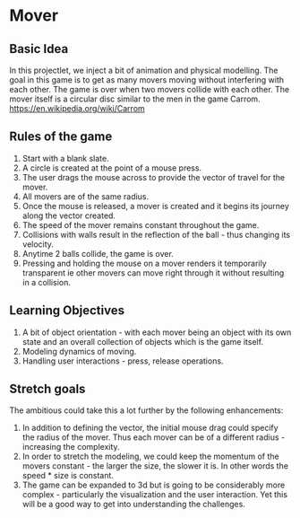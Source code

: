 # Mover

## Basic Idea
In this projectlet, we inject a bit of animation and physical modelling. The goal in this game is to get as many movers moving without interfering with each other. The game is over when two movers collide with each other. The mover itself is a circular disc similar to the men in the game Carrom. <https://en.wikipedia.org/wiki/Carrom>

## Rules of the game
1. Start with a blank slate.
2. A circle is created at the point of a mouse press.
3. The user drags the mouse across to provide the vector of travel for the mover.
4. All movers are of the same radius.
5. Once the mouse is released, a mover is created and it begins its journey along the vector created.
6. The speed of the mover remains constant throughout the game.
7. Collisions with walls result in the reflection of the ball - thus changing its velocity.
8. Anytime 2 balls collide, the game is over.
9. Pressing and holding the mouse on a mover renders it temporarily transparent ie other movers can move right through it without resulting in a collision.

## Learning Objectives

1. A bit of object orientation - with each mover being an object with its own state and an overall collection of objects which is the game itself.
2. Modeling dynamics of moving.
3. Handling user interactions - press, release operations.

## Stretch goals

The ambitious could take this a lot further by the following enhancements:

1. In addition to defining the vector, the initial mouse drag could specify the radius of the mover. Thus each mover can be of a different radius - increasing the complexity.
2. In order to stretch the modeling, we could keep the momentum of the movers constant - the larger the size, the slower it is. In other words the speed * size is constant.
4. The game can be expanded to 3d but is going to be considerably more complex - particularly the visualization and the user interaction. Yet this will be a good way to get into understanding the challenges.